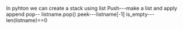 In pyhton we can create a stack using list
Push---make a list and apply append
pop--  listname.pop()
peek---listname[-1]
is_empty---len(listname)==0
